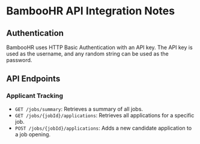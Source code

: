 # BambooHR API Integration Notes

## Authentication

BambooHR uses HTTP Basic Authentication with an API key. The API key is used as the username, and any random string can be used as the password.

## API Endpoints

### Applicant Tracking

*   `GET /jobs/summary`: Retrieves a summary of all jobs.
*   `GET /jobs/{jobId}/applications`: Retrieves all applications for a specific job.
*   `POST /jobs/{jobId}/applications`: Adds a new candidate application to a job opening.

